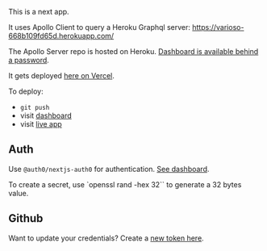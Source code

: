 This is a next app.

It uses Apollo Client to query a Heroku Graphql server:
https://varioso-668b109fd65d.herokuapp.com/

The Apollo Server repo is hosted on Heroku. [Dashboard is available behind a password](https://dashboard.heroku.com/apps/varioso).

It gets deployed [here on Vercel](https://basic-next-pt986nrak-akiryk.vercel.app/).

To deploy:

- `git push`
- visit [dashboard](https://vercel.com/akiryk/basic-next-app)
- visit [live app](https://basic-next-app-alpha.vercel.app/)

## Auth

Use `@auth0/nextjs-auth0` for authentication. [See dashboard](https://manage.auth0.com/dashboard/us/dev-6yrl3be1h2xi7tlj/applications/JFa6Th02Y9QR064pUVOoYH5pwC66kJ7Y/settings).

To create a secret, use `openssl rand -hex 32`` to generate a 32 bytes value.

## Github

Want to update your credentials? Create a [new token here](https://github.com/settings/tokens).
